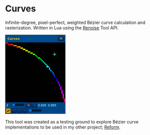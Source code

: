 # Curves

Infinite-degree, pixel-perfect, weighted Bézier curve calculation and rasterization. Written in Lua using the [Renoise](https://www.renoise.com/products/renoise) Tool API.

![Curves Demo](Artwork/curves-demo.apng)

This tool was created as a testing ground to explore Bézier curve implementations to be used in my other project; [Reform](https://www.github.com/m-o-marmalade/reform).
